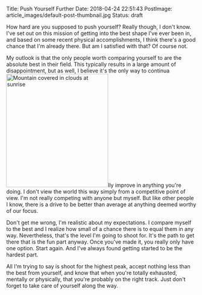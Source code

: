 Title: Push Yourself Further
Date: 2018-04-24 22:51:43
PostImage: article_images/default-post-thumbnail.jpg
Status: draft

How hard are you supposed to push yourself? Really though, I don't know. I've set out on this mission of getting into the best shape I've ever been in, and based on some recent physical accomplishments, I think there's a good chance that I'm already there. But am I satisfied with that? Of course not.

My outlook is that the only people worth comparing yourself to are the absolute best in their field. This typically results in a large amount of disappointment, but as well, I believe it's the only way to continua<img class="alignright wp-image-226 size-medium" src="/images/article_images/2018/04/jordan-steranka-516295-unsplash-e1524686051185-270x300.jpg" alt="Mountain covered in clouds at sunrise" width="270" height="300" />lly improve in anything you're doing. I don't view the world this way simply from a competitive point of view. I'm not really competing with anyone but myself. But like other people I know, there is a drive to be better than average at anything deemed worthy of our focus.

Don't get me wrong, I'm realistic about my expectations. I compare myself to the best and I realize how small of a chance there is to equal them in any way. Nevertheless, that's the level I'm going to shoot for. It's the path to get there that is the fun part anyway. Once you've made it, you really only have one option. Start again. And I've always found getting started to be the hardest part.

All I'm trying to say is shoot for the highest peak, accept nothing less than the best from yourself, and know that when you're totally exhausted, mentally or physically, that you're probably on the right track. Just don't forget to take care of yourself along the way.